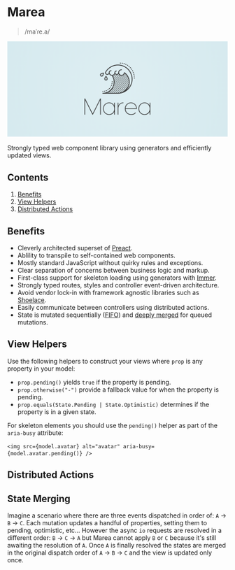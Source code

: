 # Marea

> /maˈɾe.a/

<img src="/media/logo.png" />

Strongly typed web component library using generators and efficiently updated views.

## Contents

1. [Benefits](#benefits)
1. [View Helpers](#view-helpers)
1. [Distributed Actions](#distributed-actions)

## Benefits

- Cleverly architected superset of [Preact](https://github.com/preactjs/preact).
- Ablility to transpile to self-contained web components.
- Mostly standard JavaScript without quirky rules and exceptions.
- Clear separation of concerns between business logic and markup.
- First-class support for skeleton loading using generators with [Immer](https://immerjs.github.io/immer/).
- Strongly typed routes, styles and controller event-driven architecture.
- Avoid vendor lock-in with framework agnostic libraries such as [Shoelace](https://shoelace.style/).
- Easily communicate between controllers using distributed actions.
- State is mutated sequentially ([FIFO](<https://en.wikipedia.org/wiki/FIFO_(computing_and_electronics)>)) and [deeply merged](#state-merging) for queued mutations.

## View Helpers

Use the following helpers to construct your views where `prop` is any property in your model:

- `prop.pending()` yields `true` if the property is pending.
- `prop.otherwise("-")` provide a fallback value for when the property is pending.
- `prop.equals(State.Pending | State.Optimistic)` determines if the property is in a given state.

For skeleton elements you should use the `pending()` helper as part of the `aria-busy` attribute:

```tsx
<img src={model.avatar} alt="avatar" aria-busy={model.avatar.pending()} />
```

## Distributed Actions

## State Merging

Imagine a scenario where there are three events dispatched in order of: `A` → `B` → `C`. Each mutation updates a handful of properties, setting them to pending, optimistic, etc&hellip; However the async `io` requests are resolved in a different order: `B` → `C` → `A` but Marea cannot apply `B` or `C` because it's still awaiting the resolution of `A`. Once `A` is finally resolved the states are merged in the original dispatch order of `A` → `B` → `C` and the view is updated only once.

